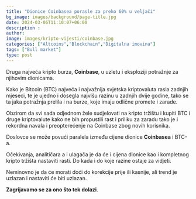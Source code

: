 ```yaml
---
title: "Dionice Coinbasea porasle za preko 60% u veljači"
bg_image: images/background/page-title.jpg
date: 2024-03-06T11:10:07+06:00
description :
author: 
image: images/kripto-vijesti/coinbase.jpg
categories: ["Altcoins","Blockchain","Digitalna imovina"]
tags: ["Bull market"]
type: post
---
```

Druga najveća kripto burza, **Coinbase**, u uzletu i eksploziji potražnje za njihovim dionicama.

Kako je Bitcoin (BTC) najveća i najvažnija svjetska kriptovaluta rasla zadnjih mjeseci, te je ujedno i dosegla najvišu razinu u zadnjih dvije godine, tako se ta jaka potražnja prelila i na burze, koje imaju odlične promete i zarade.

Obzirom da svi sada odjednom žele sudjelovati na kripto tržištu i kupiti BTC i druge kriptovalute kako ne bih propustili rast i priliku za zaradu tako je i rekordna navala i preopterećenje na Coinbase zbog novih korisnika.

Doslovce se može povući paralela između cijene dionice **Coinbasea** i BTC-a.

Očekivanja, analitičara a i ulagača je da će i cijena dionice kao i kompletnog kripto tržišta nastaviti rasti. Do kada i do koje razine ostaje za vidjeti.

Neminovno je da će morati doći do korekcije prije ili kasnije, ali trend je uzlazan i nastaviti će biti uzlazan.

**Zagrijavamo se za ono što tek dolazi**.







